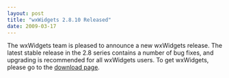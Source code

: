 ```yaml
---
layout: post
title: "wxWidgets 2.8.10 Released"
date: 2009-03-17
---
```


The wxWidgets team is pleased to announce a new wxWidgets release. The latest
stable release in the 2.8 series contains a number of bug fixes, and upgrading
is recommended for all wxWidgets users. To get wxWidgets, please go to the
[download page][1].

[1]: /downloads/